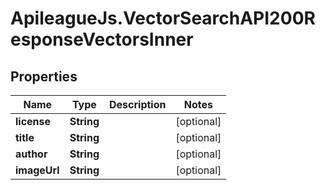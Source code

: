 # ApileagueJs.VectorSearchAPI200ResponseVectorsInner

## Properties

Name | Type | Description | Notes
------------ | ------------- | ------------- | -------------
**license** | **String** |  | [optional] 
**title** | **String** |  | [optional] 
**author** | **String** |  | [optional] 
**imageUrl** | **String** |  | [optional] 


